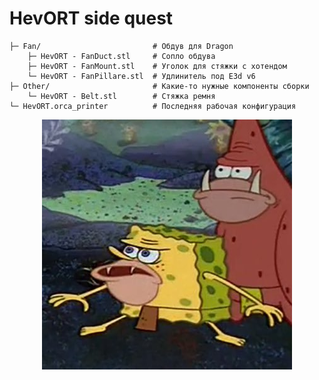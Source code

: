 # HevORT side quest

```
├─ Fan/                         # Обдув для Dragon
    ├─ HevORT - FanDuct.stl     # Сопло обдува
    ├─ HevORT - FanMount.stl    # Уголок для стяжки с хотендом
    └─ HevORT - FanPillare.stl  # Удлинитель под E3d v6
├─ Other/                       # Какие-то нужные компоненты сборки
    └─ HevORT - Belt.stl        # Стяжка ремня
└─ HevORT.orca_printer          # Последняя рабочая конфигурация
```

<p align="center">
  <img width="400" height="400" src="/HevORT/Images/Bob.jpg">
</p>
